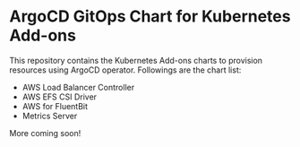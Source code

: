 # ArgoCD GitOps Chart for Kubernetes Add-ons

This repository contains the Kubernetes Add-ons charts to provision resources using ArgoCD operator. 
Followings are the chart list:

- AWS Load Balancer Controller
- AWS EFS CSI Driver
- AWS for FluentBit
- Metrics Server

More coming soon!
